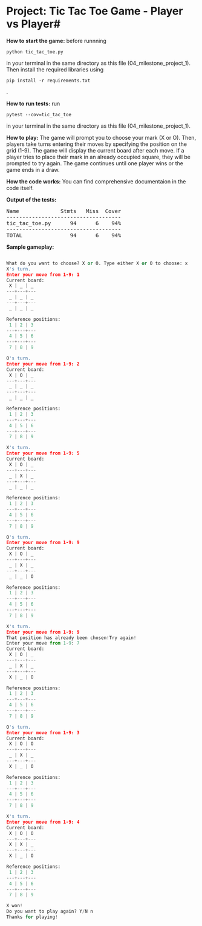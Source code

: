 # Project: Tic Tac Toe Game - Player vs Player#

**How to start the game:** before runnning <pre>```python tic_tac_toe.py```</pre> in your terminal in the same directory as this file
(04_milestone_project_1).
Then install the required libraries using <pre>```pip install -r requirements.txt```</pre>.

**How to run tests:** run <pre>```pytest --cov=tic_tac_toe```</pre> in your terminal in the same directory as this file (04_milestone_project_1).

**How to play:** The game will prompt you to choose your mark (X or O). Then, players take turns entering their moves by specifying the position on the grid (1-9). The game will display the current board after each move. If a player tries to place their mark in an already occupied square, they will be prompted to try again. The game continues until one player wins or the game ends in a draw.

**How the code works:** You can find comprehensive documentaion in the code itself. 

**Output of the tests:**
<pre makrdown>
Name             Stmts   Miss  Cover
------------------------------------
tic_tac_toe.py      94      6    94%
------------------------------------
TOTAL               94      6    94%
</pre>

**Sample gameplay:**
```python

What do you want to choose? X or O. Type either X or O to choose: x
X's turn.
Enter your move from 1-9: 1
Current board:
 X | _ | _
---+---+---
 _ | _ | _
---+---+---
 _ | _ | _

Reference positions:
 1 | 2 | 3
---+---+---
 4 | 5 | 6
---+---+---
 7 | 8 | 9

O's turn.
Enter your move from 1-9: 2
Current board:
 X | O | _
---+---+---
 _ | _ | _
---+---+---
 _ | _ | _

Reference positions:
 1 | 2 | 3
---+---+---
 4 | 5 | 6
---+---+---
 7 | 8 | 9

X's turn.
Enter your move from 1-9: 5
Current board:
 X | O | _
---+---+---
 _ | X | _
---+---+---
 _ | _ | _

Reference positions:
 1 | 2 | 3
---+---+---
 4 | 5 | 6
---+---+---
 7 | 8 | 9

O's turn.
Enter your move from 1-9: 9
Current board:
 X | O | _
---+---+---
 _ | X | _
---+---+---
 _ | _ | O

Reference positions:
 1 | 2 | 3
---+---+---
 4 | 5 | 6
---+---+---
 7 | 8 | 9

X's turn.
Enter your move from 1-9: 9
That position has already been chosen!Try again! 
Enter your move from 1-9: 7
Current board:
 X | O | _
---+---+---
 _ | X | _
---+---+---
 X | _ | O

Reference positions:
 1 | 2 | 3
---+---+---
 4 | 5 | 6
---+---+---
 7 | 8 | 9

O's turn.
Enter your move from 1-9: 3
Current board:
 X | O | O
---+---+---
 _ | X | _
---+---+---
 X | _ | O

Reference positions:
 1 | 2 | 3
---+---+---
 4 | 5 | 6
---+---+---
 7 | 8 | 9

X's turn.
Enter your move from 1-9: 4
Current board:
 X | O | O
---+---+---
 X | X | _
---+---+---
 X | _ | O

Reference positions:
 1 | 2 | 3
---+---+---
 4 | 5 | 6
---+---+---
 7 | 8 | 9

X won!
Do you want to play again? Y/N n
Thanks for playing!
```